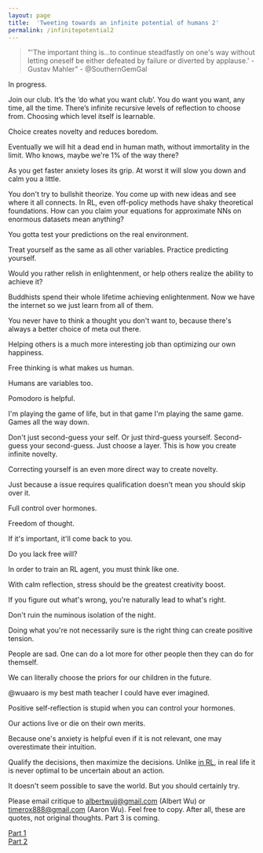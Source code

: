 ```yaml
---
layout: page
title:  'Tweeting towards an infinite potential of humans 2'
permalink: /infinitepotential2
---
```


> "'The important thing is...to continue steadfastly on one's way without
letting oneself be either defeated by failure or diverted by applause.' - Gustav Mahler" - @SouthernGemGal

In progress.

Join our club. It’s the ‘do what you want club’. You do want you want, any time, all the time. There’s infinite recursive levels of reflection to choose from. Choosing which level itself is learnable.

Choice creates novelty and reduces boredom.

Eventually we will hit a dead end in human math, without immortality in the limit. Who knows, maybe we're 1% of the way there?

As you get faster anxiety loses its grip. At worst it will slow you down and calm you a little.


You don't try to bullshit theorize. You come up with new ideas and see where it all connects. In RL, even off-policy methods have shaky theoretical foundations. How can you claim your equations for approximate NNs on enormous datasets mean anything?

You gotta test your predictions on the real environment.

Treat yourself as the same as all other variables. Practice predicting yourself.

Would you rather relish in enlightenment, or help others realize the ability to achieve it?

Buddhists spend their whole lifetime achieving enlightenment. Now we have the internet so we just learn from all of them.

You never have to think a thought you don't want to, because there's always a better choice of meta out there.

Helping others is a much more interesting job than optimizing our own happiness.

Free thinking is what makes us human.

Humans are variables too.

Pomodoro is helpful.

I'm playing the game of life, but in that game I'm playing the same game. Games all the way down.

Don't just second-guess your self. Or just third-guess yourself. Second-guess your second-guess. Just choose a layer. This is how you create infinite novelty.

Correcting yourself is an even more direct way to create novelty.

Just because a issue requires qualification doesn't mean you should skip over it.

Full control over hormones.  

Freedom of thought.

If it's important, it'll come back to you.

Do you lack free will?

In order to train an RL agent, you must think like one.

With calm reflection, stress should be the greatest creativity boost.

If you figure out what's wrong, you're naturally lead to what's right.

Don't ruin the numinous isolation of the night.

Doing what you're not necessarily sure is the right thing can create positive tension.

People are sad. One can do a lot more for other people then they can do for themself.

We can literally choose the priors for our children in the future.

@wuaaro is my best math teacher I could have ever imagined.

Positive self-reflection is stupid when you can control your hormones.

Our actions live or die on their own merits.

Because one's anxiety is helpful even if it is not relevant, one may overestimate their intuition.


Qualify the decisions, then maximize the decisions. Unlike [in RL](http://incompleteideas.net/book/RLbook2018.pdf#page=345), in real life it is never optimal to be uncertain about an action.

It doesn't seem possible to save the world. But you should certainly try.

Please email critique to <albertwujj@gmail.com> (Albert Wu) or <timerox888@gmail.com> (Aaron Wu). Feel free to copy. After all, these are quotes, not original thoughts. Part 3 is coming.

[Part 1](http://amathematicalworld.com/infinitepotential)  
[Part 2](http://amathematicalworld.com/infinitepotential2)